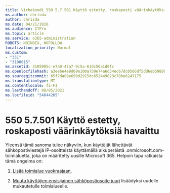 ```yaml
---
title: Virhekoodi 550 5.7.501 Käyttö estetty, roskaposti väärinkäytöksiä havaittu
ms.author: chrisda
author: chrisda
ms.date: 04/21/2020
ms.audience: ITPro
ms.topic: article
ms.service: o365-administration
ROBOTS: NOINDEX, NOFOLLOW
localization_priority: Normal
ms.custom:
- "351"
- "3100015"
ms.assetid: 3105905c-e7a0-42a7-9c5a-61dc56a1d6fc
ms.openlocfilehash: a3eebe4e9d69e100a750e74a6d34ec67dc0566df5dd6eb59809adb07ed8a682f
ms.sourcegitcommit: b5f7da89a650d2915dc652449623c78be6247175
ms.translationtype: MT
ms.contentlocale: fi-FI
ms.lasthandoff: 08/05/2021
ms.locfileid: "54044265"
---
```

# <a name="550-57501-access-denied-spam-abuse-detected"></a>550 5.7.501 Käyttö estetty, roskaposti väärinkäytöksiä havaittu

Yleensä tämä sanoma tulee näkyviin, kun käyttäjät lähettävät  sähköpostiviestejä IP-osoitteista käyttämällä alkuperäistä .onmicrosoft.com-toimialuetta, joka on määritetty uusille Microsoft 365. Helpoin tapa ratkaista tämä ongelma on:

1. [Lisää toimialue vuokraajaan.](https://docs.microsoft.com/microsoft-365/admin/setup/add-domain)

2. [Muuta käyttäjien ensisijainen sähköpostiosoite juuri](https://docs.microsoft.com/microsoft-365/admin/add-users/change-a-user-name-and-email-address) lisäädyksi uudelle mukautetulle toimialueelle.
